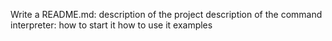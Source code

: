 Write a README.md:
description of the project
description of the command interpreter:
how to start it
how to use it
examples